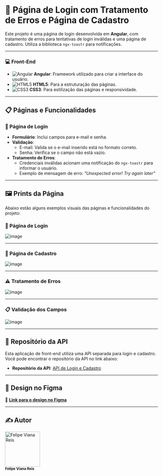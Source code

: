 # 🔑 Página de Login com Tratamento de Erros e Página de Cadastro

Este projeto é uma página de login desenvolvida em **Angular**, com tratamento de erros para tentativas de login inválidas e uma página de cadastro. Utiliza a biblioteca `ngx-toastr` para notificações.

---

### 💻 Front-End
- ![Angular](https://img.shields.io/badge/Angular-DD0031?style=flat-square&logo=angular&logoColor=white) **Angular**: Framework utilizado para criar a interface do usuário.
- ![HTML5](https://img.shields.io/badge/HTML5-E34F26?style=flat-square&logo=html5&logoColor=white) **HTML5**: Para a estruturação das páginas.
- ![CSS3](https://img.shields.io/badge/CSS3-1572B6?style=flat-square&logo=css3&logoColor=white) **CSS3**: Para estilização das páginas e responsividade.

---

## 📋 Páginas e Funcionalidades

### 🔐 Página de Login
- **Formulário**: Inclui campos para e-mail e senha.
- **Validação**:
  - E-mail: Valida se o e-mail inserido está no formato correto.
  - Senha: Verifica se o campo não está vazio.
- **Tratamento de Erros**:
  - Credenciais inválidas acionam uma notificação do `ngx-toastr` para informar o usuário.
  - Exemplo de mensagem de erro: *"Unexpected error! Try again later"*

---

## 🖼️ Prints da Página

Abaixo estão alguns exemplos visuais das páginas e funcionalidades do projeto:

### 🔐 Página de Login
![image](https://github.com/user-attachments/assets/8664b4ad-c997-4e05-bb68-c3f2a50af86f)

---

### 📝 Página de Cadastro
![image](https://github.com/user-attachments/assets/54e85df8-10a3-4b7d-bbd0-b303ed8d08a8)

---

### ⚠️ Tratamento de Erros
![image](https://github.com/user-attachments/assets/5d6a4412-597b-46cb-b581-56ec09326a5c)

---

### 📋 Validação dos Campos
![image](https://github.com/user-attachments/assets/0fac2608-7d5b-460d-a3e9-1d4b4f6dc9bd)

---

## 📄 Repositório da API

Esta aplicação de front-end utiliza uma API separada para login e cadastro. Você pode encontrar o repositório da API no link abaixo:

- **Repositório da API**: [API de Login e Cadastro](https://github.com/Felps3296/login-page-Angular-SpringBoot-BackEnd)

---

## 🎨 Design no Figma

🔗 **[Link para o design no Figma](https://www.figma.com/design/7T1wkErczpMOBeqtpVjMSb/Login-Page-Design?node-id=6-920&node-type=canvas&t=GQI4daelLtGQql9u-0)**

---

<h2>✍️ Autor</h2>

<a href="https://github.com/Felps3296">
  <img loading="lazy" src="https://avatars.githubusercontent.com/u/64935845?v=4" width="115" alt="Felipe Viana Reis">
</a>
<br>
<sub><b>Felipe Viana Reis</b></sub>
<br>

